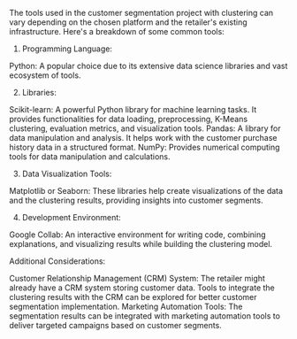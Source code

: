 
The tools used in the customer segmentation project with clustering can vary depending on the chosen platform and the retailer's existing infrastructure. Here's a breakdown of some common tools:

1. Programming Language:

Python: A popular choice due to its extensive data science libraries and vast ecosystem of tools.

2. Libraries:

Scikit-learn: A powerful Python library for machine learning tasks. It provides functionalities for data loading, preprocessing, K-Means clustering, evaluation metrics, and visualization tools.
Pandas: A library for data manipulation and analysis. It helps work with the customer purchase history data in a structured format.
NumPy: Provides numerical computing tools for data manipulation and calculations.

3. Data Visualization Tools:

Matplotlib or Seaborn: These libraries help create visualizations of the data and the clustering results, providing insights into customer segments.

4. Development Environment:

Google Collab:  An interactive environment for writing code, combining explanations, and visualizing results while building the clustering model.

Additional Considerations:

Customer Relationship Management (CRM) System: The retailer might already have a CRM system storing customer data. Tools to integrate the clustering results with the CRM can be explored for better customer segmentation implementation.
Marketing Automation Tools: The segmentation results can be integrated with marketing automation tools to deliver targeted campaigns based on customer segments.
